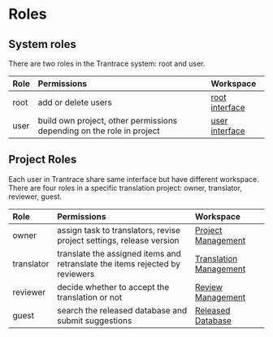 # Roles

## System roles <span id='system-roles'></span>

There are two roles in the Trantrace system: root and user. 

| Role | Permissions | Workspace |
| :--- | :--- | :--- |
| root | add or delete users | [root interface](interface/root-interface.md) |
| user | build own project, other permissions depending on the role in project | [user interface](interface/user-interface.md) |

## Project Roles

Each user in Trantrace share same interface but have different workspace. There are four roles in a specific translation project: owner, translator, reviewer, guest.

| Role | Permissions | Workspace |
| :--- | :--- | :--- |
| owner | assign task to translators, revise project settings, release version | [Project Management](interface/master-project-management.md) |
| translator | translate the assigned items and retranslate the items rejected by reviewers | [Translation Management](interface/translator-translation-management.md) |
| reviewer | decide whether to accept the translation or not | [Review Management](interface/reviewer-review-management.md) |
| guest | search the released database and submit suggestions | [Released Database](interface/guest-released-database.md) |




